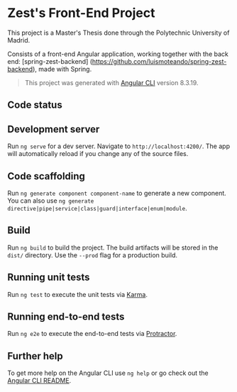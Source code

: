 # Zest's Front-End Project

This project is a Master's Thesis done through the Polytechnic University of Madrid. 

Consists of a front-end Angular application, working together with the back end: [spring-zest-backend] (https://github.com/luismoteando/spring-zest-backend), made with Spring.

>This project was generated with [Angular CLI](https://github.com/angular/angular-cli) version 8.3.19.

## Code status

## Development server

Run `ng serve` for a dev server. Navigate to `http://localhost:4200/`. The app will automatically reload if you change any of the source files.

## Code scaffolding

Run `ng generate component component-name` to generate a new component. You can also use `ng generate directive|pipe|service|class|guard|interface|enum|module`.

## Build

Run `ng build` to build the project. The build artifacts will be stored in the `dist/` directory. Use the `--prod` flag for a production build.

## Running unit tests

Run `ng test` to execute the unit tests via [Karma](https://karma-runner.github.io).

## Running end-to-end tests

Run `ng e2e` to execute the end-to-end tests via [Protractor](http://www.protractortest.org/).

## Further help

To get more help on the Angular CLI use `ng help` or go check out the [Angular CLI README](https://github.com/angular/angular-cli/blob/master/README.md).
